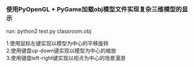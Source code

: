 ### 使用PyOpenGL + PyGame加载obj模型文件实现复杂三维模型的显示

run: python2 test.py classroom.obj

1.使用鼠标左键实现以模型为中心的平移旋转  
2.使用键盘up-down键实现以模型为中心的缩放  
3.使用键盘left-right键实现以视点为中心的场景漫游  
